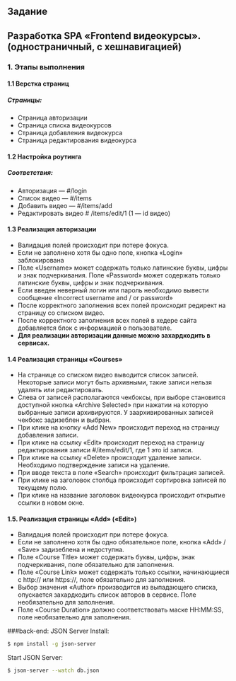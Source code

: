 ## Задание
## Разработка SPA «Frontend видеокурсы». (одностраничный, с хешнавигацией)
### 1. Этапы выполнения

#### 1.1 Верстка страниц
##### Страницы:
* Страница авторизации
* Страница списка видеокурсов
* Страница добавления видеокурса
* Страница редактирования видеокурса

#### 1.2 Настройка роутинга
##### Соответствия:
* Авторизация — #/login
* Список видео — #/items
* Добавить видео — #/items/add
* Редактировать видео # /items/edit/1 (1 — id видео)

#### 1.3 Реализация авторизации
* Валидация полей происходит при потере фокуса.
* Если не заполнено хотя бы одно поле, кнопка «Login» заблокирована
* Поле «Username» может содержать только латинские буквы, цифры и знак подчеркивания.
  Поле «Password» может содержать только латинские буквы, цифры и знак подчеркивания.
* Если введен неверный логин или пароль необходимо вывести сообщение «Incorrect username and / or password»
* После корректного заполнения всех полей происходит редирект на страницу со
списком видео.
* После корректного заполнения всех полей в хедере сайта добавляется блок с
информацией о пользователе.
* __Для реализации авторизации данные можно захардкодить в сервисах.__

#### 1.4 Реализация страницы «Courses»
* На странице со списком видео выводится список записей. Некоторые записи могут быть архивными, такие записи нельзя удалять или редактировать.
* Слева от записей располагаются чекбоксы, при выборе становится доступной кнопка «Archive Selected» при нажатии на которую выбранные записи архивируются.
У заархивированных записей чекбокс задизеблен и выбран.
* При клике на кнопку «Add New» происходит переход на страницу добавления записи.
* При клике на ссылку «Edit» происходит переход на страницу редактирования записи #/items/edit/1, где 1 это id записи.
* При клике на ссылку «Delete» происходит удаление записи. Необходимо подтверждение записи на удаление.
* При вводе текста в поле «Search» происходит фильтрация записей.
* При клике на заголовок столбца происходит сортировка записей по текущему полю.
* При клике на название заголовок видеокурса происходит открытие ссылки в новом
окне.

#### 1.5. Реализация страницы «Add» («Edit»)
* Валидация полей происходит при потере фокуса.
* Если не заполнено хотя бы одно обязательное поле, кнопка «Add» / «Save» задизеблена и недоступна.
* Поле «Course Title» может содержать буквы, цифры, знак подчеркивания, поле обязательно для заполнения.
* Поле «Course Link» может содержать только ссылки, начинающиеся с http:// или https://, поле обязательно для заполнения.
* Выбор значения «Author» производится из выпадающего списка, опускается захардкодить список авторов в сервисе. Поле необязательно для заполнения.
* Поле «Course Duration» должно соответствовать маске HH:MM:SS, поле
необязательно для заполнения.

###back-end: JSON Server
Install: 
```sh 
$ npm install -g json-server
```
Start JSON Server: 
```sh
$ json-server --watch db.json
```
